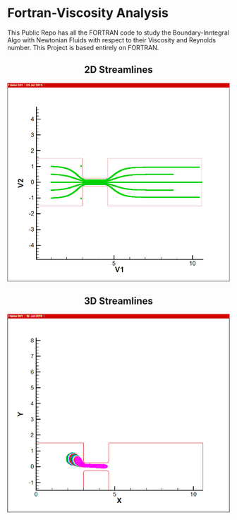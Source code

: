 # Fortran-Viscosity Analysis

This Public Repo has all the FORTRAN code to study the Boundary-Inntegral Algo with Newtonian Fluids with respect to their Viscosity and Reynolds number. This Project is based entirely on FORTRAN. 

## <div align="center">2D Streamlines</div>
![2D Streamlines](/images/Final-streamline.png)

## <div align="center">3D Streamlines</div>
![3D Streamlines](/images/Final.png)
